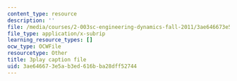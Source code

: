 ```yaml
---
content_type: resource
description: ''
file: /media/courses/2-003sc-engineering-dynamics-fall-2011/3ae646673e5ab3ed616bba28dff52744_YZ9y4zcfCPs.srt
file_type: application/x-subrip
learning_resource_types: []
ocw_type: OCWFile
resourcetype: Other
title: 3play caption file
uid: 3ae64667-3e5a-b3ed-616b-ba28dff52744
---
```

